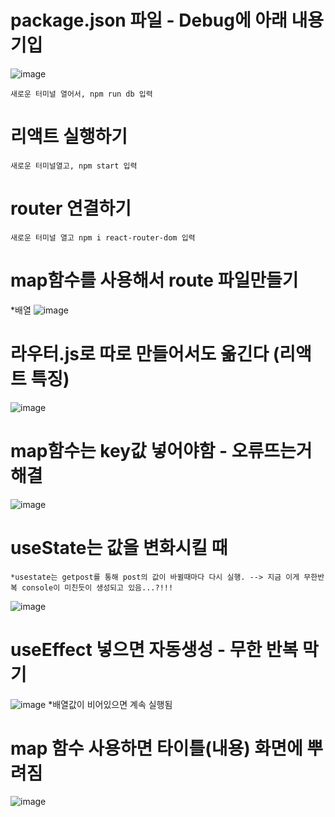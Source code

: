 # package.json 파일 - Debug에 아래 내용 기입
![image](https://github.com/YENAZIGMINA/react_basic/assets/129706758/9939e45d-f5d9-43c3-94ef-4eb8eecc5d38)

    새로운 터미널 열어서, npm run db 입력

# 리액트 실행하기
    새로운 터미널열고, npm start 입력

# router 연결하기 
    새로운 터미널 열고 npm i react-router-dom 입력



# map함수를 사용해서 route 파일만들기

  *배열
![image](https://github.com/YENAZIGMINA/react_basic/assets/129706758/6d77752b-79ea-41ff-a12c-a2a739ee7c90)

# 라우터.js로 따로 만들어서도 옮긴다 (리액트 특징)
![image](https://github.com/YENAZIGMINA/react_basic/assets/129706758/eaf04dbb-f25b-4229-b2ed-3be58715117a)


# map함수는 key값 넣어야함 - 오류뜨는거 해결
![image](https://github.com/YENAZIGMINA/react_basic/assets/129706758/54af5bcc-9a64-4828-b62e-78595ce18d79)


# useState는 값을 변화시킬 때
    *usestate는 getpost를 통해 post의 값이 바뀔때마다 다시 실행. --> 지금 이게 무한반복 console이 미친듯이 생성되고 있음...?!!!

![image](https://github.com/YENAZIGMINA/react_basic/assets/129706758/2ce10709-08f7-4023-8cf6-f540de741cda)

# useEffect 넣으면 자동생성 - 무한 반복 막기

![image](https://github.com/YENAZIGMINA/react_basic/assets/129706758/63d097ce-960f-45fc-929a-e00cf73d2dc1)
   *배열값이 비어있으면 계속 실행됨

# map 함수 사용하면 타이틀(내용) 화면에 뿌려짐
![image](https://github.com/YENAZIGMINA/react_basic/assets/129706758/bca31551-cbaf-4f16-94a8-32bdfd1ff08c)



